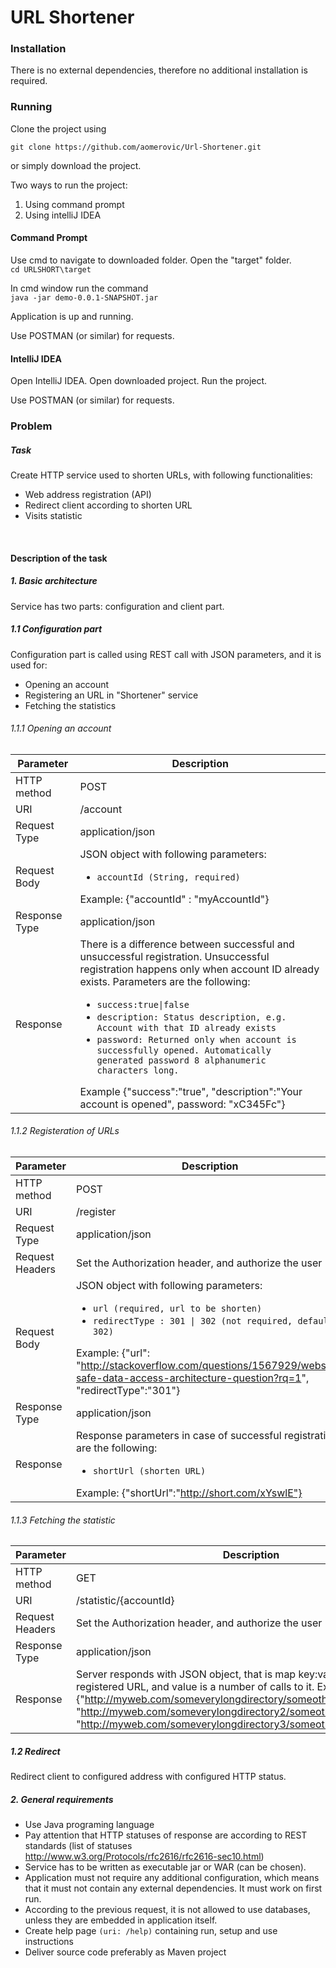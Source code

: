 # URL Shortener

### Installation
There is no external dependencies, therefore no additional installation is required.

### Running
Clone the project using <br />

`git clone https://github.com/aomerovic/Url-Shortener.git` <br />

or simply download the project.

Two ways to run the project:
1. Using command prompt
2. Using intelliJ IDEA

#### Command Prompt
Use cmd to navigate to downloaded folder. Open the "target" folder. <br />
`cd URLSHORT\target`
<br />

In cmd window run the command <br />
`java -jar demo-0.0.1-SNAPSHOT.jar`

Application is up and running.  <br />

Use POSTMAN (or similar) for requests.

#### IntelliJ IDEA
Open IntelliJ IDEA. Open downloaded project. Run the project.

Use POSTMAN (or similar) for requests.
### Problem

##### Task
Create HTTP service used to shorten URLs, with following functionalities:
- Web address registration (API)
- Redirect client according to shorten URL
- Visits statistic
<br>

#### Description of the task

##### 1. Basic architecture
Service has two parts: configuration and client part.

##### 1.1 Configuration part
Configuration part is called using REST call with JSON parameters, and it is used for:
- Opening an account
- Registering an URL in "Shortener" service
- Fetching the statistics

###### 1.1.1 Opening an account
Parameter | Description 
--- | ---
HTTP method | POST
URI | /account
Request Type | application/json
Request Body | JSON object with following parameters:<ul><li>`accountId (String, required)`</li></ul>Example: {"accountId" : "myAccountId"}
Response Type | application/json
Response | There is a difference between successful and unsuccessful registration. Unsuccessful registration happens only when account ID already exists. Parameters are the following: <ul><li>`success:true\|false`</li><li>`description: Status description, e.g. Account with that ID already exists`</li><li>`password: Returned only when account is successfully opened. Automatically generated password 8 alphanumeric characters long.`</li></ul> Example {"success":"true", "description":"Your account is opened", password: "xC345Fc"}

###### 1.1.2 Registeration of URLs
Parameter | Description
--- | ---
HTTP method | POST
URI | /register
Request Type | application/json
Request Headers | Set the Authorization header, and authorize the user
Request Body | JSON object with following parameters:	<ul><li>`url (required, url to be shorten)`</li><li>`redirectType : 301 \| 302 (not required, default 302)`</li></ul> Example: {"url": "http://stackoverflow.com/questions/1567929/website-safe-data-access-architecture-question?rq=1", "redirectType":"301"}
Response Type | application/json
Response | Response parameters in case of successful registration are the following: <ul><li>`shortUrl (shorten URL)`</li></ul> Example: {"shortUrl":"http://short.com/xYswlE"}

###### 1.1.3 Fetching the statistic
Parameter | Description
--- | ---
HTTP method | GET
URI | /statistic/{accountId}
Request Headers | Set the Authorization header, and authorize the user
Response Type | application/json
Response | Server responds with JSON object, that is map key:value, where the key is registered URL, and value is a number of calls to it. Example: {"http://myweb.com/someverylongdirectory/someotherdirectory/":"10", "http://myweb.com/someverylongdirectory2/someotherdirectory2/":"4", "http://myweb.com/someverylongdirectory3/someotherdirectory3/":"91"}

##### 1.2	Redirect
Redirect client to configured address with configured HTTP status.

##### 2. General requirements
-	Use Java programing language
-	Pay attention that HTTP statuses of response are according to REST standards (list of statuses http://www.w3.org/Protocols/rfc2616/rfc2616-sec10.html)
- Service has to be written as executable jar or WAR (can be chosen).
- Application must not require any additional configuration, which means that it must not contain any external dependencies. It must work on first run.
- According to the previous request, it is not allowed to use databases, unless they are embedded in application itself.
- Create help page `(uri: /help)` containing run, setup and use instructions
- Deliver source code preferably as Maven project





